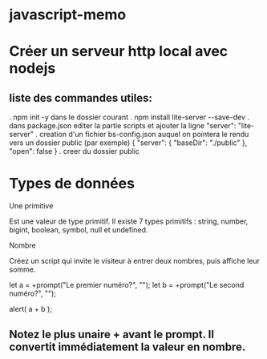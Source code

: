 # javascript-memo

# Créer un serveur http local avec nodejs

## liste des commandes utiles:
. npm init -y dans le dossier courant
. npm install lite-server --save-dev
. dans package.json editer la partie scripts et ajouter la ligne "server": "lite-server"
. creation d'un fichier bs-config.json auquel on pointera le rendu vers un dossier public (par exemple) 
{
    "server": {
        "baseDir": "./public"
    },
    "open": false
}
. creer du dossier public

# Types de données

Une primitive

Est une valeur de type primitif.
Il existe 7 types primitifs : string, number, bigint, boolean, symbol, null et undefined.

Nombre

Créez un script qui invite le visiteur à entrer deux nombres, puis affiche leur somme.

let a = +prompt("Le premier numéro?", "");
let b = +prompt("Le second numéro?", "");

alert( a + b );

## Notez le plus unaire + avant le prompt. Il convertit immédiatement la valeur en nombre.
